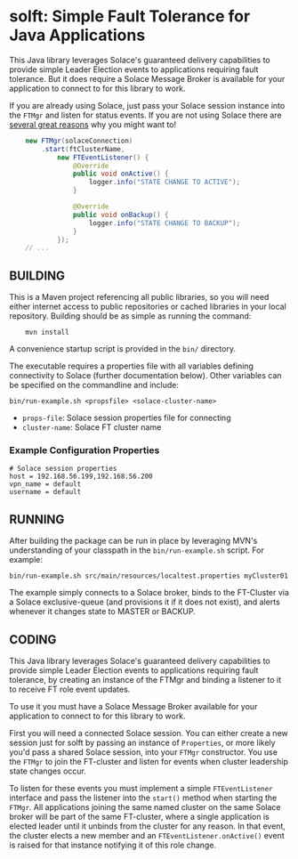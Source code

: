 # solft: Simple Fault Tolerance for Java Applications

This Java library leverages Solace's guaranteed delivery capabilities to provide simple 
Leader Election events to applications requiring fault tolerance. But it does require 
a Solace Message Broker is available for your application to connect to for this library to work.

If you are already using Solace, just pass your Solace session instance into the 
`FTMgr` and listen for status events. If you are not using Solace there are [several 
great reasons](https://solace.com/) why you might want to!

```java
    new FTMgr(solaceConnection)
        .start(ftClusterName,
            new FTEventListener() {
                @Override
                public void onActive() {
                    logger.info("STATE CHANGE TO ACTIVE");
                }

                @Override
                public void onBackup() {
                    logger.info("STATE CHANGE TO BACKUP");
                }
            });
    // ...
```
## BUILDING

This is a Maven project referencing all public libraries, so you will need
either internet access to public repositories or cached libraries in your
local repository. Building should be as simple as running the command:

        mvn install

A convenience startup script is provided in the `bin/` directory.

The executable requires a properties file with all variables defining connectivity
to Solace (further documentation below). Other variables can be
specified on the commandline and include:

`bin/run-example.sh <propsfile> <solace-cluster-name> `
- `props-file`: Solace session properties file for connecting
- `cluster-name`: Solace FT cluster name


### Example Configuration Properties

```
# Solace session properties
host = 192.168.56.199,192.168.56.200
vpn_name = default
username = default
```

## RUNNING

After building the package can be run in place by leveraging MVN's understanding
of your classpath in the `bin/run-example.sh` script. For example:

`bin/run-example.sh src/main/resources/localtest.properties myCluster01`
        
The example simply connects to a Solace broker, binds to the FT-Cluster via a Solace exclusive-queue 
(and provisions it if it does not exist), and alerts whenever it changes state to MASTER or BACKUP.

## CODING

This Java library leverages Solace's guaranteed delivery capabilities to provide simple Leader Election events to applications requiring fault tolerance, by creating an instance of the FTMgr and binding a listener to it to receive FT role event updates.

To use it you must have a Solace Message Broker available for your application to connect to for this library to work. 
 
First you will need a connected Solace session. You can either create a new session just for solft by passing an 
instance of `Properties`, or more likely you'd pass a shared Solace session, into your `FTMgr` constructor. 
You use the `FTMgr` to join the FT-cluster and listen for events when cluster leadership state changes occur.

To listen for these events you must implement a simple `FTEventListener` interface and pass the listener into 
the `start()` method when starting the `FTMgr`. All applications joining the same named cluster on the same 
Solace broker will be part of the same FT-cluster, where a single application is elected leader until it unbinds 
from the cluster for any reason. In that event, the cluster elects a new member and an `FTEventListener.onActive()` 
event is raised for that instance notifying it of this role change.

